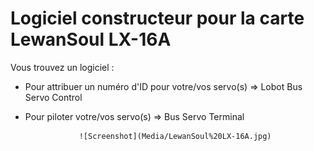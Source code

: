 Logiciel constructeur pour la carte LewanSoul LX-16A
===============================================

Vous trouvez un logiciel :

  - Pour attribuer un numéro d'ID pour votre/vos servo(s) => Lobot Bus Servo Control
  - Pour piloter votre/vos servo(s) => Bus Servo Terminal

                    ![Screenshot](Media/LewanSoul%20LX-16A.jpg)

